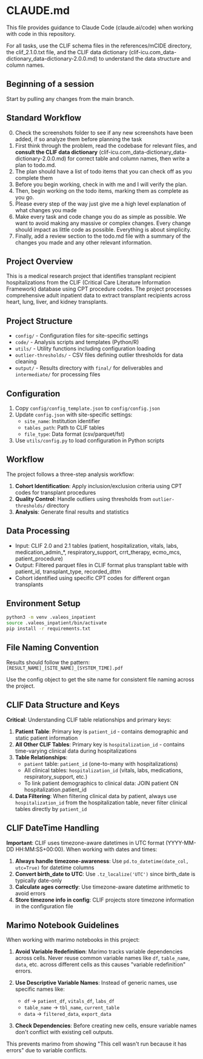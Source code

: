 # CLAUDE.md

This file provides guidance to Claude Code (claude.ai/code) when working with code in this repository.

For all tasks, use the CLIF schema files in the references/mCIDE directory, the clif_2.1.0.txt file, and the CLIF data dictionary (clif-icu.com_data-dictionary_data-dictionary-2.0.0.md) to understand the data structure and column names.

## Beginning of a session

Start by pulling any changes from the main branch.


## Standard Workflow
0. Check the screenshots folder to see if any new screenshots have been added, if so analyze them before planning the task
1. First think through the problem, read the codebase for relevant files, and **consult the CLIF data dictionary** (clif-icu.com_data-dictionary_data-dictionary-2.0.0.md) for correct table and column names, then write a plan to todo.md.
2. The plan should have a list of todo items that you can check off as you complete them
3. Before you begin working, check in with me and I will verify the plan.
4. Then, begin working on the todo items, marking them as complete as you go.
5. Please every step of the way just give me a high level explanation of what changes you made
6. Make every task and code change you do as simple as possible. We want to avoid making any massive or complex changes. Every change should impact as little code as possible. Everything is about simplicity.
7. Finally, add a review section to the todo.md file with a summary of the changes you made and any other relevant information.



## Project Overview

This is a medical research project that identifies transplant recipient hospitalizations from the CLIF (Critical Care Literature Information Framework) database using CPT procedure codes. The project processes comprehensive adult inpatient data to extract transplant recipients across heart, lung, liver, and kidney transplants.

## Project Structure

- `config/` - Configuration files for site-specific settings
- `code/` - Analysis scripts and templates (Python/R)
- `utils/` - Utility functions including configuration loading
- `outlier-thresholds/` - CSV files defining outlier thresholds for data cleaning
- `output/` - Results directory with `final/` for deliverables and `intermediate/` for processing files

## Configuration

1. Copy `config/config_template.json` to `config/config.json`
2. Update `config.json` with site-specific settings:
   - `site_name`: Institution identifier
   - `tables_path`: Path to CLIF tables
   - `file_type`: Data format (csv/parquet/fst)
3. Use `utils/config.py` to load configuration in Python scripts

## Workflow

The project follows a three-step analysis workflow:

1. **Cohort Identification**: Apply inclusion/exclusion criteria using CPT codes for transplant procedures
2. **Quality Control**: Handle outliers using thresholds from `outlier-thresholds/` directory
3. **Analysis**: Generate final results and statistics

## Data Processing

- Input: CLIF 2.0 and 2.1 tables (patient, hospitalization, vitals, labs, medication_admin_*, respiratory_support, crrt_therapy, ecmo_mcs, patient_procedure)
- Output: Filtered parquet files in CLIF format plus transplant table with patient_id, transplant_type, recorded_dttm
- Cohort identified using specific CPT codes for different organ transplants

## Environment Setup

```bash
python3 -m venv .valeos_inpatient
source .valeos_inpatient/bin/activate
pip install -r requirements.txt
```

## File Naming Convention

Results should follow the pattern: `[RESULT_NAME]_[SITE_NAME]_[SYSTEM_TIME].pdf`

Use the config object to get the site name for consistent file naming across the project.

## CLIF Data Structure and Keys

**Critical**: Understanding CLIF table relationships and primary keys:

1. **Patient Table**: Primary key is `patient_id` - contains demographic and static patient information
2. **All Other CLIF Tables**: Primary key is `hospitalization_id` - contains time-varying clinical data during hospitalizations
3. **Table Relationships**: 
   - `patient` table: `patient_id` (one-to-many with hospitalizations)
   - All clinical tables: `hospitalization_id` (vitals, labs, medications, respiratory_support, etc.)
   - To link patient demographics to clinical data: JOIN patient ON hospitalization.patient_id
4. **Data Filtering**: When filtering clinical data by patient, always use `hospitalization_id` from the hospitalization table, never filter clinical tables directly by `patient_id`

## CLIF DateTime Handling

**Important**: CLIF uses timezone-aware datetimes in UTC format (YYYY-MM-DD HH:MM:SS+00:00). When working with dates and times:

1. **Always handle timezone-awareness**: Use `pd.to_datetime(date_col, utc=True)` for datetime columns
2. **Convert birth_date to UTC**: Use `.tz_localize('UTC')` since birth_date is typically date-only
3. **Calculate ages correctly**: Use timezone-aware datetime arithmetic to avoid errors
4. **Store timezone info in config**: CLIF projects store timezone information in the configuration file

## Marimo Notebook Guidelines

When working with marimo notebooks in this project:

1. **Avoid Variable Redefinition**: Marimo tracks variable dependencies across cells. Never reuse common variable names like `df`, `table_name`, `data`, etc. across different cells as this causes "variable redefinition" errors.

2. **Use Descriptive Variable Names**: Instead of generic names, use specific names like:
   - `df` → `patient_df`, `vitals_df`, `labs_df`
   - `table_name` → `tbl_name`, `current_table`
   - `data` → `filtered_data`, `export_data`

3. **Check Dependencies**: Before creating new cells, ensure variable names don't conflict with existing cell outputs.

This prevents marimo from showing "This cell wasn't run because it has errors" due to variable conflicts.